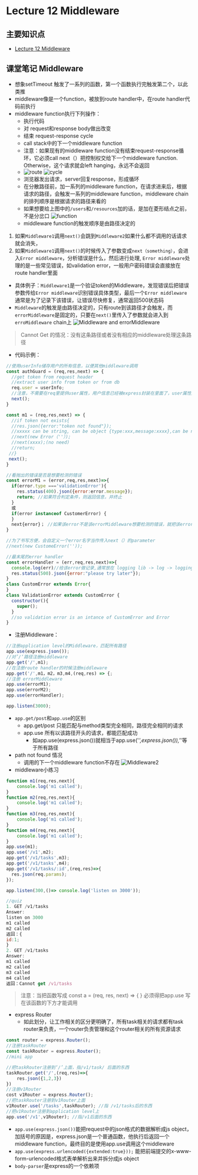 # Lecture 12 Middleware

## 主要知识点
- [Lecture 12 Middleware](#Lecture-12-middleware)


## 课堂笔记 Middleware


- 想象setTimeout 触发了一系列的函数，第一个函数执行完触发第二个，以此类推
- middleware像是一个function，被放到route handler中，在route handler代码前执行
- middleware function执行下列操作：
	- 执行代码
	- 对 request和response body做出改变
	- 结束 request-response cycle
	- call stack中的下一个middleware function
	- 注意：如果现有的middleware function没有结束request-response循环，它必须call next（）把控制权交给下一个middleware function. Otherwise，这个请求就会left hanging，永远不会返回 
  - ![route](./img/图40.jpg)
  ![cycle](./img/图41.jpg)
  - 浏览器发出请求，server回复response，形成循环
  - 在分散路径前，加一系列的middleware function，在请求进来后，根据请求的路径，会触发一系列的middleware function，middleware chain的排列顺序是根据请求的路径来看的
  - 如果想要给上图中的`/users`和`/resources`加的话，是加在菱形结点之前，不是分岔口
  ![function](./img/图42.jpg)
  - middleware function的触发顺序是由路径决定的

 1. 如果`Middleware1`调用`next()`会跳到`Middleware2`如果什么都不调用的话请求就会消失，
 2. 如果`Middleware1`调用`next()`的时候传入了参数变成`next（something）`，会进入`Error middleware`，分析错误是什么，然后进行处理, `Error middleware`处理的是一些常见错误，如validation error，一般用户密码错误会直接放在route handler里面
- 具体例子：`Middleware1`是一个验证token的Middleware，发现错误后把错误参数传给`Error middleware`识别错误具体类型，最后一个`Error middleware`通常是为了记录下该错误，让错误尽快修复，通常返回500状态码
- `Middleware`的触发是由路径决定的，只有route到该路径才会触发，而`errorMiddleware`是固定的，只要在`next()`里传入了参数就会进入到`erroMiddleware` chain上
![Middleware and errorMiddleware](./img/图43.jpg)
> Cannot Get 的情况：没有这条路径或者没有相应的middleware处理这条路径
- 代码示例：
```js
//使用userInfo储存用户的所有信息，以便其他middleware调用
const authGuard = (req,res,next) => {
  //get token from request header
  //extract user info from token or from db
  req.user = userInfo;
  //注意，不需要在req里提供user属性，用户信息已经被express封装在里面了，user属性是新加的
  next();
}

const m1 = (req,res,next) => {
  //if token not exists{
  //res.json({error:"token not found"});
  //xxxxx can be string, can be object {type:xxx,message:xxxx},can be new Error（''）；
  //next(new Error（''）);
  //next(xxxx);(no need)
  //return;
 //}
 next();
}

//看抛出的错误是否是想要检测的错误
const errorM1 = (error,req,res,next)=>{
  if(error.type ==='validationError'){
    res.status(400).json({error:error.message});
    return; //如果符合判定条件，则返回信息，并终止
  }
  或
  if(error instanceof CustomerError) {
  }
  next{error}； //如果该error不是该errorMiddleware想要检测的错误，就把该error传给下一个errorMiddleware
}

//为了书写方便，会自定义一个error名字当作传入next（）的parameter
//next(new CustomeError(''));

//最末尾的error handler
const errorHandler = (err,req,res,next)=>{
  console.log(err)//给该error做记录,通常放在 logging lib -> log -> logging platform
  res.status(500).json({error:"please try later"});
}
class CustomError extends Error{
}
class ValidationError extends CustomError {
  constructor(){
    super();
  }
  //so validation error is an intance of CustomError and Error
}
```
- 注册Middleware：
```js
//注册application level的Middleware，匹配所有路径
app.use(express.json());
//对’/‘路径注册middleware
app.get('/',m1);
//在注册route handler的时候注册middleware
app.get('/',m1，m2，m3,m4,(req,res) => {;
//注册 errorMiddleware
app.use(errorM1);
app.use(errorM2);
app.use(errorHandler);

app.listen(3000);
```
- `app.get/post`和`app.use`的区别
	- app.get/post 只能匹配与method类型完全相同，路径完全相同的请求
	- app.use 所有以该路径开头的请求，都能匹配成功
		- 如app.use(express.json())就相当于app.use('*',express.json()),'*'等于所有路径 
- path not found 情况
	- 调用的下一个middleware function不存在 
	![Middleware2](./img/图44.jpg)
- middleware小练习
```js
function m1(req,res,next){
	console.log('m1 called');
}
function m2(req,res,next){
	console.log('m1 called');
}
function m3(req,res,next){
	console.log('m1 called');
}
function m4(req,res,next){
	console.log('m1 called');
}
app.use(m1);
app.use('/v1',m2);
app.get('/v1/tasks',m3);
app.get('/v1/tasks',m4);
app.get('/v1/tasks/:id',(req,res)=>{
  res.json(req.params);
});

app.listen(300,()=> console.log('listen on 3000'));

//quiz
1. GET /v1/tasks
Answer:
listen on 3000
m1 called
m2 called
返回：{
id:1;
}
2. GET /v1/tasks
Answer:
m1 called
m2 called
m3 called
m4 called
返回：Cannot get /v1/tasks
```

> 注意：当把函数写成 const a = (req, res, next) => {
} 
必须得把app.use 写在该函数的下方才能调用

- express Router
	- 如此划分，让工作相关的区分更明确了，所有task相关的请求都有task router来负责，一个router负责管理和这个router相关的所有资源请求
```js
const router = express.Router();
//注册taskRouter
const taskRouter = express.Router();
//mini app

//把taskRouter注册到‘/’上面，指/v1/task/ 后面的东西
taskRouter.get('/',(req,res)=>{
	res.json({1,2,3})
})
//注册v1Router
cost v1Router = express.Router();
//把taskRouter注册到v1Router上面
v1Router.use('/tasks',taskRouter); //指 /v1/tasks后的东西
//把v1Router注册到application level上
app.use('/v1',v1Router); //指/v1后面的东西
```


- `app.use(express.json())`能把request中的json格式的数据解析成js object，加括号的原因是，express.json是一个普通函数，他执行后返回一个middleware function，最终目的是使用app.use调用这个middleware
- `app.use(express.urlencoded({extended:true}));` 能把前端提交的x-www-form-urlencoded格式表单解析出来并拆分成js object
- `body-parser`是express的一个依赖项

